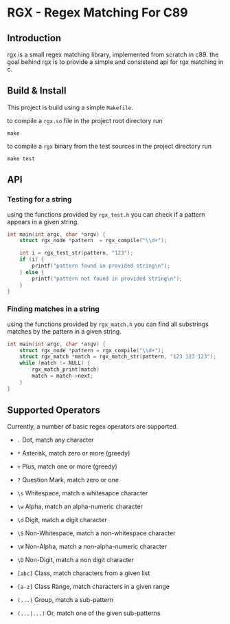 # RGX - Regex Matching For C89

## Introduction

rgx is a small regex matching library, implemented from scratch in c89.
the goal behind rgx is to provide a simple and consistend api for rgx matching in c.

## Build & Install

This project is build using a simple `Makefile`. 

to compile a `rgx.so` file in the project root directory run

```shell
make
```

to compile a `rgx` binary from the test sources in the project directory run 

```shell
make test
```

 

## API

### Testing for a string

using the functions provided by `rgx_test.h` you can check if a pattern appears in a given string.

```c
int main(int argc, char *argv) {
    struct rgx_node *pattern  = rgx_compile("\\d+");

    int i = rgx_test_str(pattern, "123");
    if (i) {
        printf("pattern found in provided string\n");
    } else {
        printf("pattern not found in provided string\n");
    }   
}
```

### Finding matches in a string

using the functions provided by `rgx_match.h` you can find all substrings matches by the pattern in a given string.

```c
int main(int argc, char *argv) {
    struct rgx_node *pattern = rgx_compile("\\d+");
    struct rgx_match *match = rgx_match_str(pattern, "123 123 123");
    while (match != NULL) {
        rgx_match_print(match)
        match = match->next;
    }
}
```

## Supported Operators

Currently, a number of basic regex operators are supported.

* `.` Dot, match any character

* `*` Asterisk, match zero or more (greedy) 

* `+` Plus, match one or more (greedy)

* `?` Question Mark, match zero or one

* `\s` Whitespace, match a whitesapce character

* `\w` Alpha, match an alpha-numeric character

* `\d` Digit, match a digit character

* `\S` Non-Whitespace, match a non-whitespace character

* `\W` Non-Alpha, match a non-alpha-numeric character

* `\D` Non-Digit, match a non digit character

* `[abc]` Class, match characters from a given list

* `[a-z]` Class Range, match characters in a given range

* `(...)` Group, match a sub-pattern 

* `(...|...)` Or, match one of the given sub-patterns